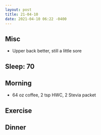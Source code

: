 ```yaml
---
layout: post
title: 21-04-10
date: 2021-04-10 06:22 -0400
---
```


## Misc
* Upper back better, still a little sore

## Sleep: 70 

## Morning
* 64 oz coffee, 2 tsp HWC, 2 Stevia packet

## Exercise

## Dinner
